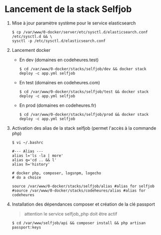 # Lancement de la stack Selfjob

1. Mise à jour paramètre système pour le service elasticsearch

   ```
   $ cp /var/www/0-docker/server/etc/sysctl.d/elasticsearch.conf /etc/sysctl.d && \
   sysctl -p /etc/sysctl.d/elasticsearch.conf
   ```

2. Lancement docker

   - En dev (domaines en codeheures.test)
      ```
      $ cd /var/www/0-docker/stacks/selfjob/dev && docker stack deploy -c app.yml selfjob
      ```
   
   - En test (domaines en codeheures.com)
      ```
      $ cd /var/www/0-docker/stacks/selfjob/test && docker stack deploy -c app.yml selfjob
      ```
   
   - En prod (domaines en codeheures.fr)
      ```
      $ cd /var/www/0-docker/stacks/selfjob/prod && docker stack deploy -c app.yml selfjob
      ```   
   
3. Activation des alias de la stack selfjob (permet l'accès à la commande php)

   ```
   $ vi ~/.bashrc
   ```
   
   ```vim
   #--- Alias ---
   alias l='ls -la | more'
   alias q='cd .. && l'
   alias h='history'
   
   # docker php, composer, logsnpm, logecho
   # do a choice
   
   source /var/www/0-docker/stacks/selfjob/alias #alias for selfjob
   #source /var/www/0-docker/stacks/codeheures/alias #alias for codeheures
   ```

4. Installation des dépendances composer et création de la clé passport
   
   > attention le service selfjob_php doit être actif

   ```
   $ cd /var/www/selfjob/api && composer install && php artisan passport:keys
   ``` 